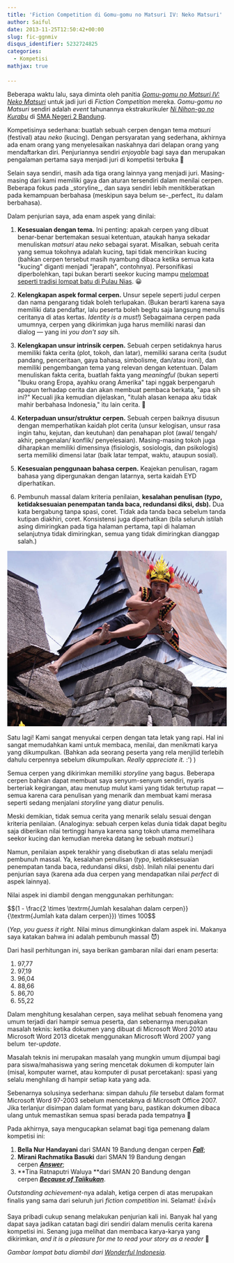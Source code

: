 ```yaml
---
title: 'Fiction Competition di Gomu-gomu no Matsuri IV: Neko Matsuri'
author: Saiful
date: 2013-11-25T12:50:42+00:00
slug: fic-ggnmiv
disqus_identifier: 5232724825
categories:
  - Kompetisi
mathjax: true

---
```

Beberapa waktu lalu, saya diminta oleh panitia [_Gomu-gomu no Matsuri IV: Neko Matsuri_][1] untuk jadi juri di _Fiction Competition_ mereka. _Gomu-gomu no Matsuri_ sendiri adalah _event_ tahunannya ekstrakurikuler [_Ni Nihon-go no Kurabu_][2] di [SMA Negeri 2 Bandung][3].

Kompetisinya sederhana: buatlah sebuah cerpen dengan tema _matsuri_ (festival) atau _neko_ (kucing). Dengan persyaratan yang sederhana, akhirnya ada enam orang yang menyelesaikan naskahnya dari delapan orang yang mendaftarkan diri. Penjuriannya sendiri _enjoyable_ bagi saya dan merupakan pengalaman pertama saya menjadi juri di kompetisi terbuka 🙂

<!--more-->Selain saya sendiri, masih ada tiga orang lainnya yang menjadi juri. Masing-masing dari kami memiliki gaya dan aturan tersendiri dalam menilai cerpen. Beberapa fokus pada _storyline_, dan saya sendiri lebih menitikberatkan pada kemampuan berbahasa (meskipun saya belum se-_perfect_ itu dalam berbahasa).

Dalam penjurian saya, ada enam aspek yang dinilai:

1. **Kesesuaian dengan tema.** Ini penting: apakah cerpen yang dibuat benar-benar bertemakan sesuai ketentuan, ataukah hanya sekadar menuliskan _matsuri_ atau _neko_ sebagai syarat. Misalkan, sebuah cerita yang semua tokohnya adalah kucing, tapi tidak mencirikan kucing (bahkan cerpen tersebut masih nyambung dibaca ketika semua kata "kucing" diganti menjadi "jerapah", contohnya). Personifikasi diperbolehkan, tapi bukan berarti seekor kucing mampu [melompat seperti tradisi lompat batu di Pulau Nias][4]. 😀

2. **Kelengkapan aspek formal cerpen.** Unsur sepele seperti judul cerpen dan nama pengarang tidak boleh terlupakan. (Bukan berarti karena saya memiliki data pendaftar, lalu peserta boleh begitu saja langsung menulis ceritanya di atas kertas. _Identity is a must!_) Sebagaimana cerpen pada umumnya, cerpen yang dikirimkan juga harus memiliki narasi dan dialog — yang ini _you don't say_ sih.

3. **Kelengkapan unsur intrinsik cerpen.** Sebuah cerpen setidaknya harus memiliki fakta cerita (plot, tokoh, dan latar), memiliki sarana cerita (sudut pandang, penceritaan, gaya bahasa, simbolisme, dan/atau ironi), dan memiliki pengembangan tema yang relevan dengan ketentuan. Dalam menuliskan fakta cerita, buatlah fakta yang _meaningful_ (bukan seperti "Ibuku orang Eropa, ayahku orang Amerika" tapi nggak berpengaruh apapun terhadap cerita dan akan membuat pembaca berkata, "apa sih ini?" Kecuali jika kemudian dijelaskan, "itulah alasan kenapa aku tidak mahir berbahasa Indonesia," itu lain cerita. 🙂

4. **Keterpaduan unsur/struktur cerpen.** Sebuah cerpen baiknya disusun dengan memperhatikan kaidah plot cerita (unsur kelogisan, unsur rasa ingin tahu, kejutan, dan keutuhan) dan penahapan plot (awal/ tengah/ akhir, pengenalan/ konflik/ penyelesaian). Masing-masing tokoh juga diharapkan memiliki dimensinya (fisiologis, sosiologis, dan psikologis) serta memiliki dimensi latar (baik latar tempat, waktu, ataupun sosial).

5. **Kesesuaian penggunaan bahasa cerpen.** Keajekan penulisan, ragam bahasa yang dipergunakan dengan latarnya, serta kaidah EYD diperhatikan.

6. Pembunuh massal dalam kriteria penilaian, **kesalahan penulisan (_typo_, ketidaksesuaian penempatan tanda baca, redundansi diksi, dsb).** Dua kata bergabung tanpa spasi, coret. Tidak ada tanda baca sebelum tanda kutipan diakhiri, coret. Konsistensi juga diperhatikan (bila seluruh istilah asing dimiringkan pada tiga halaman pertama, tapi di halaman selanjutnya tidak dimiringkan, semua yang tidak dimiringkan dianggap salah.)

![Tradisi lompat batu di Pulau Nias. Nggak semua kucing bisa seperti ini.](tradisi-lompat-batu-nias.jpg)

Satu lagi! Kami sangat menyukai cerpen dengan tata letak yang rapi. Hal ini sangat memudahkan kami untuk membaca, menilai, dan menikmati karya yang dikumpulkan. (Bahkan ada seorang peserta yang rela menjilid terlebih dahulu cerpennya sebelum dikumpulkan. _Really appreciate it._ :') )

Semua cerpen yang dikirimkan memiliki _storyline_ yang bagus. Beberapa cerpen bahkan dapat membuat saya senyum-senyum sendiri, nyaris berteriak kegirangan, atau menutup mulut kami yang tidak tertutup rapat — semua karena cara penulisan yang menarik dan membuat kami merasa seperti sedang menjalani _storyline_ yang diatur penulis.

Meski demikian, tidak semua cerita yang menarik selalu sesuai dengan kriteria penilaian. (Analoginya: sebuah cerpen kelas dunia tidak dapat begitu saja diberikan nilai tertinggi hanya karena sang tokoh utama memelihara seekor kucing dan kemudian mereka datang ke sebuah _matsuri_.)

Namun, penilaian aspek terakhir yang disebutkan di atas selalu menjadi pembunuh massal. Ya, kesalahan penulisan (_typo_, ketidaksesuaian penempatan tanda baca, redundansi diksi, dsb). Inilah nilai penentu dari penjurian saya (karena ada dua cerpen yang mendapatkan nilai _perfect_ di aspek lainnya).

Nilai aspek ini diambil dengan menggunakan perhitungan:

<div>$$(1 - \frac{2 \times \textrm{Jumlah kesalahan dalam cerpen}}{\textrm{Jumlah kata dalam cerpen}}) \times 100$$</div>

(_Yep, you guess it right._ Nilai minus dimungkinkan dalam aspek ini. Makanya saya katakan bahwa ini adalah pembunuh massal 😈)

Dari hasil perhitungan ini, saya berikan gambaran nilai dari enam peserta:

  1. 97,77
  2. 97,19
  3. 96,04
  4. 88,66
  5. 86,70
  6. 55,22

Dalam menghitung kesalahan cerpen, saya melihat sebuah fenomena yang umum terjadi dari hampir semua peserta, dan sebenarnya merupakan masalah teknis: ketika dokumen yang dibuat di Microsoft Word 2010 atau Microsoft Word 2013 dicetak menggunakan Microsoft Word 2007 yang belum  ter-_update_.

Masalah teknis ini merupakan masalah yang mungkin umum dijumpai bagi para siswa/mahasiswa yang sering mencetak dokumen di komputer lain (misal, komputer warnet, atau komputer di pusat percetakan): spasi yang selalu menghilang di hampir setiap kata yang ada.

Sebenarnya solusinya sederhana: simpan dahulu _file_ tersebut dalam format Microsoft Word 97-2003 sebelum mencetaknya di Microsoft Office 2007. Jika terlanjur disimpan dalam format yang baru, pastikan dokumen dibaca ulang untuk memastikan semua spasi berada pada tempatnya 🙂

Pada akhirnya, saya mengucapkan selamat bagi tiga pemenang dalam kompetisi ini:

  1. **Bella Nur Handayani** dari SMAN 19 Bandung dengan cerpen [_**Fall**_][5];
  2. **Mirani Rachmatika Basuki** dari SMAN 19 Bandung dengan cerpen [_**Answer**_][6];
  3. **Tina Ratnaputri Waluya **dari SMAN 20 Bandung dengan cerpen [_**Because of Taiikukan**_][7].

_Outstanding achievement_-nya adalah, ketiga cerpen di atas merupakan finalis yang sama dari seluruh juri _fiction competition_ ini. Selamat! 👍👍👍

Saya pribadi cukup senang melakukan penjurian kali ini. Banyak hal yang dapat saya jadikan catatan bagi diri sendiri dalam menulis cerita karena kompetisi ini. Senang juga melihat dan membaca karya-karya yang dikirimkan, _and it is a pleasure for me to read your story as a reader_ 🙂

_Gambar lompat batu diambil dari [Wonderful Indonesia](http://www.indonesia.travel/id/destination/730/pulau-nias/article/137/tradisi-lompat-batu-di-pulau-nias)._

 [1]: https://www.facebook.com/gomugomunomatsuri4
 [2]: http://twitter.com/N2HK
 [3]: http://www.sman2bdg.sch.id/
 [4]: http://www.indonesia.travel/id/destination/730/pulau-nias/article/137/tradisi-lompat-batu-di-pulau-nias
 [5]: https://www.fictionpress.com/s/3166518/1/Fall
 [6]: https://www.fictionpress.com/s/3166514/1/Answer
 [7]: https://www.fictionpress.com/s/3166515/1/Because-of-Taiikukan
